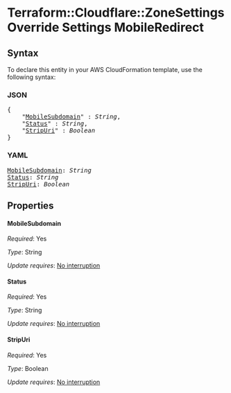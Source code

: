# Terraform::Cloudflare::ZoneSettingsOverride Settings MobileRedirect

## Syntax

To declare this entity in your AWS CloudFormation template, use the following syntax:

### JSON

<pre>
{
    "<a href="#mobilesubdomain" title="MobileSubdomain">MobileSubdomain</a>" : <i>String</i>,
    "<a href="#status" title="Status">Status</a>" : <i>String</i>,
    "<a href="#stripuri" title="StripUri">StripUri</a>" : <i>Boolean</i>
}
</pre>

### YAML

<pre>
<a href="#mobilesubdomain" title="MobileSubdomain">MobileSubdomain</a>: <i>String</i>
<a href="#status" title="Status">Status</a>: <i>String</i>
<a href="#stripuri" title="StripUri">StripUri</a>: <i>Boolean</i>
</pre>

## Properties

#### MobileSubdomain

_Required_: Yes

_Type_: String

_Update requires_: [No interruption](https://docs.aws.amazon.com/AWSCloudFormation/latest/UserGuide/using-cfn-updating-stacks-update-behaviors.html#update-no-interrupt)

#### Status

_Required_: Yes

_Type_: String

_Update requires_: [No interruption](https://docs.aws.amazon.com/AWSCloudFormation/latest/UserGuide/using-cfn-updating-stacks-update-behaviors.html#update-no-interrupt)

#### StripUri

_Required_: Yes

_Type_: Boolean

_Update requires_: [No interruption](https://docs.aws.amazon.com/AWSCloudFormation/latest/UserGuide/using-cfn-updating-stacks-update-behaviors.html#update-no-interrupt)

